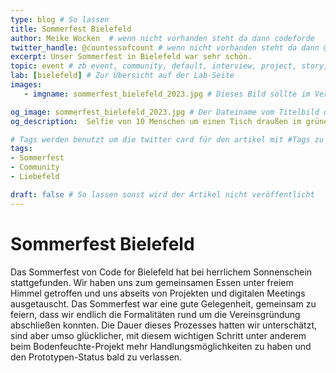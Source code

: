 ```yaml
---
type: blog # So lassen
title: Sommerfest Bielefeld
author: Meike Wocken  # wenn nicht vorhanden steht da dann codeforde
twitter_handle: @countessofcount # wenn nicht vorhanden steht da dann @codeforde
excerpt: Unser Sommerfest in Bielefeld war sehr schön. 
topic: event # zb event, community, default, interview, project, story, toolbox
lab: [bielefeld] # Zur Übersicht auf der Lab-Seite
images:
   - imgname: sommerfest_bielefeld_2023.jpg # Dieses Bild sollte im Verzeichnis static/blog existieren

og_image: sommerfest_bielefeld_2023.jpg # Der Dateiname vom Titelbild das kann das selbe sein wie unter images und sollte auch unter static/blog liegen
og_description:  Selfie von 10 Menschen um einen Tisch draußen im grünen Garten sitzend.# Der alt Text zum Titelbild

# Tags werden benutzt um die twitter card für den artikel mit #Tags zu versorgen und um in Suchmaschinen gefunden zu werden
tags:
- Sommerfest
- Community
- Liebefeld

draft: false # So lassen sonst wird der Artikel nicht veröffentlicht
---
```


# Sommerfest Bielefeld

Das Sommerfest von Code for Bielefeld hat bei herrlichem Sonnenschein stattgefunden. Wir haben uns zum gemeinsamen Essen unter freiem Himmel getroffen und uns abseits von Projekten und digitalen Meetings ausgetauscht. Das Sommerfest war eine gute Gelegenheit, gemeinsam zu feiern, dass wir endlich die Formalitäten rund um die Vereinsgründung abschließen konnten. Die Dauer dieses Prozesses hatten wir unterschätzt, sind aber umso glücklicher, mit diesem wichtigen Schritt unter anderem beim Bodenfeuchte-Projekt mehr Handlungsmöglichkeiten zu haben und den Prototypen-Status bald zu verlassen. 
